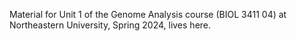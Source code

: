 Material for Unit 1 of the Genome Analysis course (BIOL 3411 04) at Northeastern University, Spring 2024, lives here.
